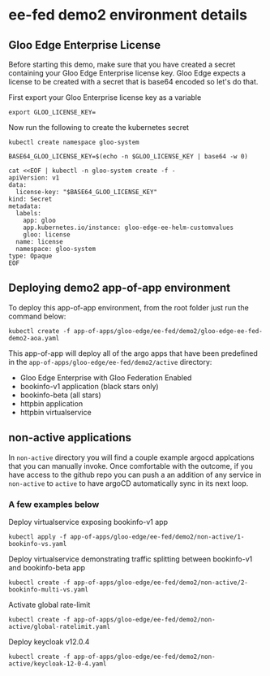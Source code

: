 # ee-fed demo2 environment details

## Gloo Edge Enterprise License
Before starting this demo, make sure that you have created a secret containing your Gloo Edge Enterprise license key. Gloo Edge expects a license to be created with a secret that is base64 encoded so let's do that.

First export your Gloo Enterprise license key as a variable
```
export GLOO_LICENSE_KEY=
```

Now run the following to create the kubernetes secret
```
kubectl create namespace gloo-system

BASE64_GLOO_LICENSE_KEY=$(echo -n $GLOO_LICENSE_KEY | base64 -w 0)

cat <<EOF | kubectl -n gloo-system create -f -
apiVersion: v1
data:
  license-key: "$BASE64_GLOO_LICENSE_KEY"
kind: Secret
metadata:
  labels:
    app: gloo
    app.kubernetes.io/instance: gloo-edge-ee-helm-customvalues
    gloo: license
  name: license
  namespace: gloo-system
type: Opaque
EOF
```

## Deploying demo2 app-of-app environment
To deploy this app-of-app environment, from the root folder just run the command below:
```
kubectl create -f app-of-apps/gloo-edge/ee-fed/demo2/gloo-edge-ee-fed-demo2-aoa.yaml
```

This app-of-app will deploy all of the argo apps that have been predefined in the `app-of-apps/gloo-edge/ee-fed/demo2/active` directory:
- Gloo Edge Enterprise with Gloo Federation Enabled
- bookinfo-v1 application (black stars only)
- bookinfo-beta (all stars)
- httpbin application
- httpbin virtualservice

## non-active applications
In `non-active` directory you will find a couple example argocd applcations that you can manually invoke. Once comfortable with the outcome, if you have access to the github repo you can push a an addition of any service in `non-active` to `active` to have argoCD automatically sync in its next loop.

### A few examples below

Deploy virtualservice exposing bookinfo-v1 app
```
kubectl apply -f app-of-apps/gloo-edge/ee-fed/demo2/non-active/1-bookinfo-vs.yaml
```

Deploy virtualservice demonstrating traffic splitting between bookinfo-v1 and bookinfo-beta app
```
kubectl create -f app-of-apps/gloo-edge/ee-fed/demo2/non-active/2-bookinfo-multi-vs.yaml
```

Activate global rate-limit
```
kubectl create -f app-of-apps/gloo-edge/ee-fed/demo2/non-active/global-ratelimit.yaml
```

Deploy keycloak v12.0.4
```
kubectl create -f app-of-apps/gloo-edge/ee-fed/demo2/non-active/keycloak-12-0-4.yaml
```